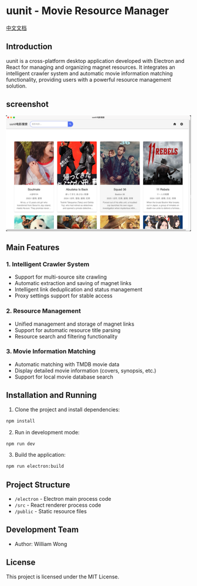 # uunit - Movie Resource Manager

[中文文档](README_CN.md)

## Introduction

uunit is a cross-platform desktop application developed with Electron and React for managing and organizing magnet resources. It integrates an intelligent crawler system and automatic movie information matching functionality, providing users with a powerful resource management solution.

## screenshot

![screenshot](docs/screenshots/screenshot-search.png)

## Main Features

### 1. Intelligent Crawler System

- Support for multi-source site crawling
- Automatic extraction and saving of magnet links
- Intelligent link deduplication and status management
- Proxy settings support for stable access

### 2. Resource Management

- Unified management and storage of magnet links
- Support for automatic resource title parsing
- Resource search and filtering functionality

### 3. Movie Information Matching

- Automatic matching with TMDB movie data
- Display detailed movie information (covers, synopsis, etc.)
- Support for local movie database search

## Installation and Running

1. Clone the project and install dependencies:

```bash
npm install
```

2. Run in development mode:

```bash
npm run dev
```

3. Build the application:

```bash
npm run electron:build
```

## Project Structure

- `/electron` - Electron main process code
- `/src` - React renderer process code
- `/public` - Static resource files

## Development Team

- Author: William Wong

## License

This project is licensed under the MIT License.
